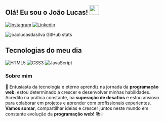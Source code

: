 <h2>Olá! Eu sou o João Lucas! <img src="https://raw.githubusercontent.com/iampavangandhi/iampavangandhi/master/gifs/Hi.gif" width="30px"></h2></h2>

[![Instagram](https://img.shields.io/badge/Instagram-E4405F?style=for-the-badge&logo=instagram&logoColor=white
)](https://instagram.com)
[![Linkedin](https://img.shields.io/badge/LinkedIn-0077B5?style=for-the-badge&logo=linkedin&logoColor=white)](https://www.linkedin.com/in/jo%C3%A3o-lucas-570088291/)

![joaolucasdasilva GitHub stats](https://github-readme-stats.vercel.app/api?username=joaolucasdasilva&show_icons=true&theme=radical) 
<div>
<h2>Tecnologias do meu dia </h1>
    <img aling="center" alt="HTML5" src="https://img.shields.io/badge/HTML5-E34F26?style=for-the-badge&logo=html5&logoColor=white">
    <img aling="center" alt="CSS3" src="https://img.shields.io/badge/CSS3-1572B6?style=for-the-badge&logo=css3&logoColor=white">
    <img aling="center" alt="JavaScript" src="https://img.shields.io/badge/JavaScript-323330?style=for-the-badge&logo=javascript&logoColor=F7DF1E">
</div>
<h3>Sobre mim</h3>
<p style="text-aling: justify;">🚀 Entusiasta da tecnologia e eterno aprendiz na jornada da <strong>programação web</strong>, estou determinado a crescer e desenvolver minhas habilidades. Acredito na prática constante, na <strong>superação de desafios</strong> e estou ansioso para colaborar em projetos e aprender com profissionais experientes. <strong>Vamos somar</strong>, compartilhar ideias e crescer juntos neste mundo em constante evolução da <strong>programação web!</strong> 📚💡</p>
